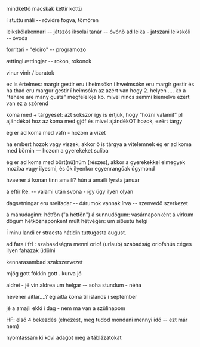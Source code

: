 mindkettő macskák
kettir
köttü

í stuttu máli -- rövidre fogva, tömören

leikskólakennari -- játszós iksolai tanár -- óvónő
ad leika - jatszani
leikskóli -- óvoda

forritari - "eloiro" -- programozo

ættingi ættingjar -- rokon, rokonok

vinur vinir / baratok


ez is értelmes:
margir gestir eru í heimsókn
i hweimsókn eru margir gestir
és ha thad eru margur gestir í heimsókn az azért van hogy 2. helyen .... kb a "tehere are many gusts" megfelelője kb.
mivel nincs semmi kiemelve ezért van ez a szórend

koma med + tárgyeset: azt sokszor így is értjük, hogy “hozni valamit” pl ajándékot hoz az koma med gjöf
és mivel ajándékOT hozok, ezért tárgy

ég er ad koma med vafn - hozom a vizet

ha embert hozok vagy viszek, akkor ő is tárgya a vitelemnek
ég er ad koma med börnin — hozom a gyerekeket suliba

ég er ad koma med bört(nü)nüm (részes), akkor a gyerekekkel elmegyek moziba vagy ilyesmi, és ők ilyenkor egyenrangúak úgymond

hvaener á konan tinn amaili?
hún á amaili fyrsta januar

á eftir Re. -- valami után
svona - így úgy ilyen olyan

dagsetningar eru sreifadar -- dárumok vannak írva -- szenvedő szerkezet


á mánudaginn: hétfőn ("a hétfőn")
á sunnudögum: vasárnaponként
á virkum dögum hétköznaponként
múlt hétvégén: um síðustu helgi


Í minu landi er straesta hátidin tuttugasta august.


ad fara í frí : szabasdságra menni
orlof (urlaub) szabadság
orlofshús céges ilyen faházak üdülni

kennarasambad szakszervezet

mjög gott
fókkin gott . kurva jó

aldrei - jé vin aldrea um helgar -- soha
stundum - néha

hevener aitlar....?
ég aitla koma til islands í september

jé a amajli ekki i dag - nem ma van a szülinapom

HF: első 4 bekezdés (elnézést, meg tudod mondani mennyi idő -- ezt már nem)

nyomtassam ki kövi adagot meg a táblázatokat



